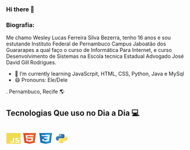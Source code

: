 ### Hi there 👋
### Biografia:
Me chamo Wesley Lucas Ferreira Silva Bezerra, tenho 16 anos e sou estutande Instituto Federal de Pernambuco Campus Jaboatão dos Guararapes a qual faço o curso de 
Informática Para Internet, e curso Desenvolvimento de Sistemas na Escola tecnica Estadual Advogado José David Gill Rodrigues.

- 🌱 I’m currently learning JavaScrpit, HTML, CSS, Python, Java e MySql
- 😄 Pronouns: Ele/Dele

. Pernambuco, Recife 🌎

## Tecnologias Que uso no Dia a Dia 💻

<div style="display: inline_block"><br>
  <img align="center" alt="Rafa-Js" height="30" width="40" src="https://raw.githubusercontent.com/devicons/devicon/master/icons/javascript/javascript-plain.svg">
  <img align="center" alt="Rafa-HTML" height="30" width="40" src="https://raw.githubusercontent.com/devicons/devicon/master/icons/html5/html5-original.svg">
  <img align="center" alt="Rafa-CSS" height="30" width="40" src="https://raw.githubusercontent.com/devicons/devicon/master/icons/css3/css3-original.svg">
  <img align="center" alt="Rafa-Python" height="30" width="40" src="https://raw.githubusercontent.com/devicons/devicon/master/icons/python/python-original.svg">
</div>
  
